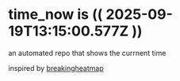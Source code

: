 # time_now is (( 2025-09-19T13:15:00.577Z ))

an automated repo that shows the currnent time

inspired by [breakingheatmap](https://github.com/breakingheatmap/breakingheatmap)